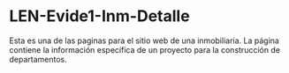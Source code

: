 # LEN-Evide1-Inm-Detalle
Esta es una de las paginas para el sitio web de una inmobiliaria. La página contiene la información específica de un proyecto para la construcción de departamentos. 
